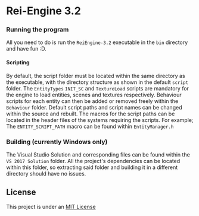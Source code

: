 # Rei-Engine 3.2

### Running the program
All you need to do is run the `ReiEngine-3.2` executable in the `bin` 
directory and have fun :D.

#### Scripting
By default, the script folder must be located within the same directory 
as the executable, with the directory structure as shown in the default 
`script` folder. The `EntityTypes` `INIT_SC` and `TextureLoad` scripts 
are mandatory for the engine to load entities, scenes and textures 
respectively. Behaviour scripts for each entity can then be added or 
removed freely within the `Behaviour` folder.
Default script paths and script names can be changed within the source 
and rebuilt. The macros for the script paths can be located in the 
header files of the systems requiring the scripts. For example; The 
`ENTITY_SCRIPT_PATH` macro can be found within `EntityManager.h`

### Building (currently Windows only)
The Visual Studio Solution and corresponding files can be found within 
the `VS 2017 Solution` folder. All the project's 
dependencies can be 
located within this folder, so extracting said folder and building it in 
a different directory should have no issues.

## License
This project is under an [MIT License](./LICENSE)

